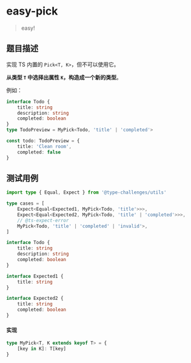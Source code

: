 # easy-pick

> easy!

## 题目描述

实现 TS 内置的 `Pick<T, K>`，但不可以使用它。

**从类型 `T` 中选择出属性 `K`，构造成一个新的类型**。

例如：

```ts
interface Todo {
    title: string
    description: string
    completed: boolean
}
type TodoPreview = MyPick<Todo, 'title' | 'completed'>

const todo: TodoPreview = {
    title: 'Clean room',
    completed: false
}
```

## 测试用例

```ts
import type { Equal, Expect } from '@type-challenges/utils'

type cases = [
    Expect<Equal<Expected1, MyPick<Todo, 'title'>>>,
    Expect<Equal<Expected2, MyPick<Todo, 'title' | 'completed'>>>,
    // @ts-expect-error
    MyPick<Todo, 'title' | 'completed' | 'invalid'>,
]

interface Todo {
    title: string
    description: string
    completed: boolean
}

interface Expected1 {
    title: string
}

interface Expected2 {
    title: string
    completed: boolean
}
```

#### 实现

```ts
type MyPick<T, K extends keyof T> = {
    [key in K]: T[key]
}
```
